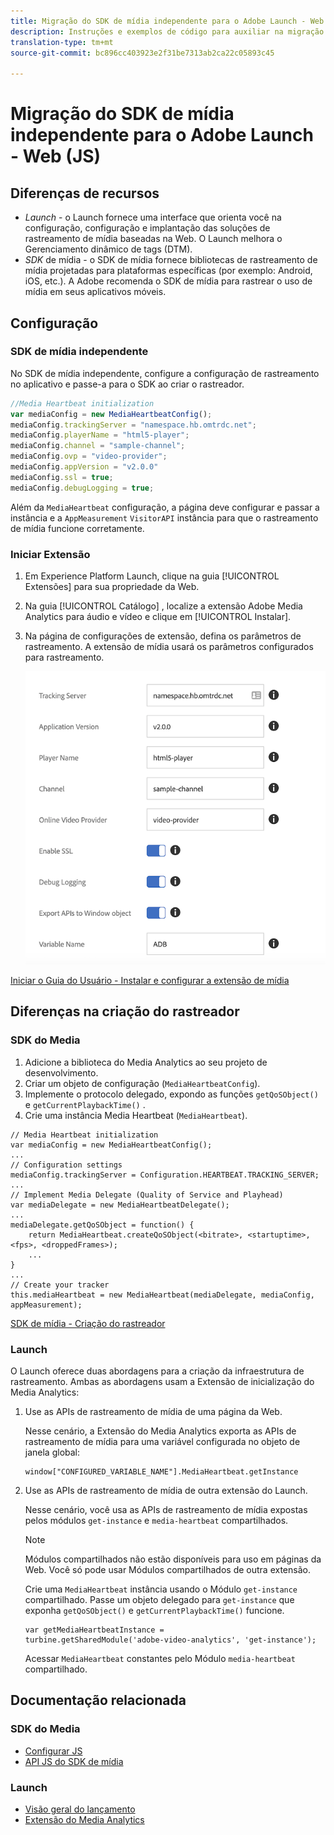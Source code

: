 ```yaml
---
title: Migração do SDK de mídia independente para o Adobe Launch - Web (JS)
description: Instruções e exemplos de código para auxiliar na migração do SDK de mídia para o Launch.
translation-type: tm+mt
source-git-commit: bc896cc403923e2f31be7313ab2ca22c05893c45

---
```



# Migração do SDK de mídia independente para o Adobe Launch - Web (JS)

## Diferenças de recursos

* *Launch* - o Launch fornece uma interface que orienta você na configuração, configuração e implantação das soluções de rastreamento de mídia baseadas na Web. O Launch melhora o Gerenciamento dinâmico de tags (DTM).
* *SDK* de mídia - o SDK de mídia fornece bibliotecas de rastreamento de mídia projetadas para plataformas específicas (por exemplo: Android, iOS, etc.). A Adobe recomenda o SDK de mídia para rastrear o uso de mídia em seus aplicativos móveis.

## Configuração

### SDK de mídia independente

No SDK de mídia independente, configure a configuração de rastreamento no aplicativo e passe-a para o SDK ao criar o rastreador.

```javascript
//Media Heartbeat initialization
var mediaConfig = new MediaHeartbeatConfig();
mediaConfig.trackingServer = "namespace.hb.omtrdc.net";
mediaConfig.playerName = "html5-player";
mediaConfig.channel = "sample-channel";
mediaConfig.ovp = "video-provider";
mediaConfig.appVersion = "v2.0.0"
mediaConfig.ssl = true;
mediaConfig.debugLogging = true;
```

Além da `MediaHeartbeat` configuração, a página deve configurar e passar a instância e a `AppMeasurement` `VisitorAPI` instância para que o rastreamento de mídia funcione corretamente.

### Iniciar Extensão

1. Em Experience Platform Launch, clique na guia [!UICONTROL Extensões] para sua propriedade da Web.
1. Na guia [!UICONTROL Catálogo] , localize a extensão Adobe Media Analytics para áudio e vídeo e clique em [!UICONTROL Instalar].
1. Na página de configurações de extensão, defina os parâmetros de rastreamento.
A extensão de mídia usará os parâmetros configurados para rastreamento.

   ![](assets/launch_config_js.png)

[Iniciar o Guia do Usuário - Instalar e configurar a extensão de mídia](https://docs.adobe.com/content/help/en/launch/using/extensions-ref/adobe-extension/media-analytics-extension/overview.html#install-and-configure-the-ma-extension)

## Diferenças na criação do rastreador

### SDK do Media

1. Adicione a biblioteca do Media Analytics ao seu projeto de desenvolvimento.
1. Criar um objeto de configuração (`MediaHeartbeatConfig`).
1. Implemente o protocolo delegado, expondo as funções `getQoSObject()` e `getCurrentPlaybackTime()` .
1. Crie uma instância Media Heartbeat (`MediaHeartbeat`).

```
// Media Heartbeat initialization
var mediaConfig = new MediaHeartbeatConfig();
...
// Configuration settings
mediaConfig.trackingServer = Configuration.HEARTBEAT.TRACKING_SERVER;
...
// Implement Media Delegate (Quality of Service and Playhead)
var mediaDelegate = new MediaHeartbeatDelegate();
...
mediaDelegate.getQoSObject = function() {
    return MediaHeartbeat.createQoSObject(<bitrate>, <startuptime>, <fps>, <droppedFrames>);
    ...
}
...
// Create your tracker
this.mediaHeartbeat = new MediaHeartbeat(mediaDelegate, mediaConfig, appMeasurement);
```

[SDK de mídia - Criação do rastreador](https://docs.adobe.com/content/help/en/media-analytics/using/sdk-implement/cookbook/sdk-vs-launch-qoe.html)

### Launch

O Launch oferece duas abordagens para a criação da infraestrutura de rastreamento. Ambas as abordagens usam a Extensão de inicialização do Media Analytics:

1. Use as APIs de rastreamento de mídia de uma página da Web.

   Nesse cenário, a Extensão do Media Analytics exporta as APIs de rastreamento de mídia para uma variável configurada no objeto de janela global:

   ```
   window["CONFIGURED_VARIABLE_NAME"].MediaHeartbeat.getInstance
   ```

1. Use as APIs de rastreamento de mídia de outra extensão do Launch.

   Nesse cenário, você usa as APIs de rastreamento de mídia expostas pelos módulos `get-instance` e `media-heartbeat` compartilhados.

   >[!NOTE]
   >
   >Módulos compartilhados não estão disponíveis para uso em páginas da Web. Você só pode usar Módulos compartilhados de outra extensão.

   Crie uma `MediaHeartbeat` instância usando o Módulo `get-instance` compartilhado.
Passe um objeto delegado para `get-instance` que exponha `getQoSObject()` e `getCurrentPlaybackTime()` funcione.

   ```
   var getMediaHeartbeatInstance =
   turbine.getSharedModule('adobe-video-analytics', 'get-instance');
   ```

   Acessar `MediaHeartbeat` constantes pelo Módulo `media-heartbeat` compartilhado.

## Documentação relacionada

### SDK do Media

* [Configurar JS](/help/sdk-implement/setup/set-up-js.md)
* [API JS do SDK de mídia](https://adobe-marketing-cloud.github.io/media-sdks/reference/javascript/MediaHeartbeat.html)

### Launch

* [Visão geral do lançamento](https://docs.adobe.com/content/help/en/launch/using/overview.html)
* [Extensão do Media Analytics](https://docs.adobe.com/content/help/en/launch/using/extensions-ref/adobe-extension/media-analytics-extension/overview.html)
